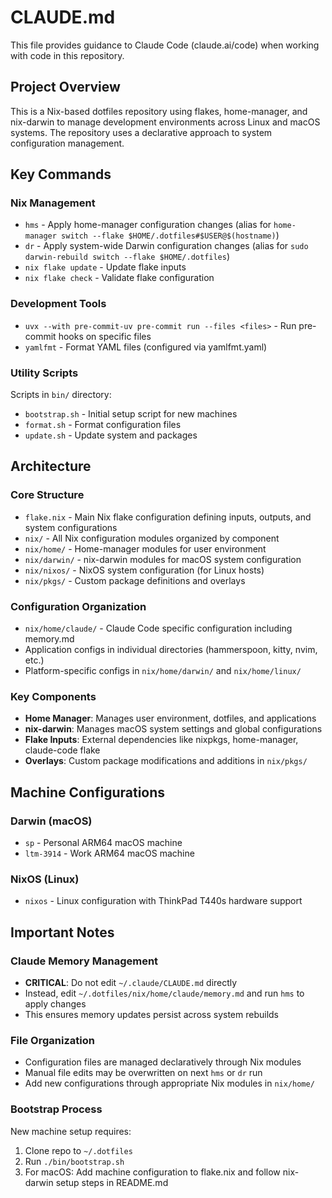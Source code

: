 # CLAUDE.md

This file provides guidance to Claude Code (claude.ai/code) when working with code in this repository.

## Project Overview

This is a Nix-based dotfiles repository using flakes, home-manager, and nix-darwin to manage development environments across Linux and macOS systems. The repository uses a declarative approach to system configuration management.

## Key Commands

### Nix Management
- `hms` - Apply home-manager configuration changes (alias for `home-manager switch --flake $HOME/.dotfiles#$USER@$(hostname)`)
- `dr` - Apply system-wide Darwin configuration changes (alias for `sudo darwin-rebuild switch --flake $HOME/.dotfiles`)
- `nix flake update` - Update flake inputs
- `nix flake check` - Validate flake configuration

### Development Tools
- `uvx --with pre-commit-uv pre-commit run --files <files>` - Run pre-commit hooks on specific files
- `yamlfmt` - Format YAML files (configured via yamlfmt.yaml)

### Utility Scripts
Scripts in `bin/` directory:
- `bootstrap.sh` - Initial setup script for new machines
- `format.sh` - Format configuration files
- `update.sh` - Update system and packages

## Architecture

### Core Structure
- `flake.nix` - Main Nix flake configuration defining inputs, outputs, and system configurations
- `nix/` - All Nix configuration modules organized by component
- `nix/home/` - Home-manager modules for user environment
- `nix/darwin/` - nix-darwin modules for macOS system configuration
- `nix/nixos/` - NixOS system configuration (for Linux hosts)
- `nix/pkgs/` - Custom package definitions and overlays

### Configuration Organization
- `nix/home/claude/` - Claude Code specific configuration including memory.md
- Application configs in individual directories (hammerspoon, kitty, nvim, etc.)
- Platform-specific configs in `nix/home/darwin/` and `nix/home/linux/`

### Key Components
- **Home Manager**: Manages user environment, dotfiles, and applications
- **nix-darwin**: Manages macOS system settings and global configurations
- **Flake Inputs**: External dependencies like nixpkgs, home-manager, claude-code flake
- **Overlays**: Custom package modifications and additions in `nix/pkgs/`

## Machine Configurations

### Darwin (macOS)
- `sp` - Personal ARM64 macOS machine
- `ltm-3914` - Work ARM64 macOS machine

### NixOS (Linux)
- `nixos` - Linux configuration with ThinkPad T440s hardware support

## Important Notes

### Claude Memory Management
- **CRITICAL**: Do not edit `~/.claude/CLAUDE.md` directly
- Instead, edit `~/.dotfiles/nix/home/claude/memory.md` and run `hms` to apply changes
- This ensures memory updates persist across system rebuilds

### File Organization
- Configuration files are managed declaratively through Nix modules
- Manual file edits may be overwritten on next `hms` or `dr` run
- Add new configurations through appropriate Nix modules in `nix/home/`

### Bootstrap Process
New machine setup requires:
1. Clone repo to `~/.dotfiles`
2. Run `./bin/bootstrap.sh`
3. For macOS: Add machine configuration to flake.nix and follow nix-darwin setup steps in README.md
